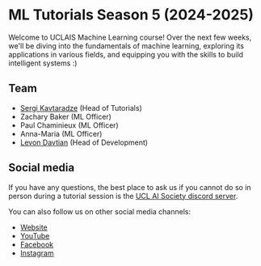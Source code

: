 # ML Tutorials Season 5 (2024-2025)

Welcome to UCLAIS Machine Learning course! Over the next few weeks, we'll be diving into the fundamentals of machine learning, exploring its applications in various fields, and equipping you with the skills to build intelligent systems :)

## Team

- [Sergi Kavtaradze](https://github.com/Sergikavtaradze) (Head of Tutorials)
- Zachary Baker (ML Officer)
- Paul Chaminieux (ML Officer)
- Anna-Maria (ML Officer)
- [Levon Davtian](https://github.com/levon-d) (Head of Development)

## Social media

If you have any questions, the best place to ask us if you cannot do so in person during a tutorial session is the [UCL AI Society discord server](https://discord.gg/Hh9EVw2RGP).

You can also follow us on other social media channels:

- [Website](https://uclaisociety.co.uk)
- [YouTube](https://www.youtube.com/channel/UC-5Whp878nPjOqKaL0tsDoA)
- [Facebook](https://www.facebook.com/AISoc.ucl)
- [Instagram](https://www.instagram.com/p/CUxvALApRFL/)
